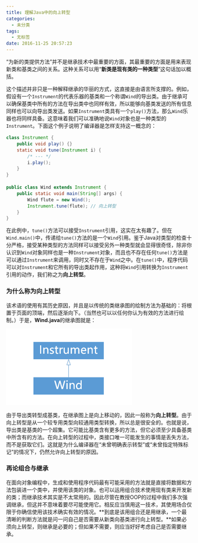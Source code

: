 ```yaml
---
title: 理解Java中的向上转型
categories:
  - 未分类
tags:
  - 无标签
date: 2016-11-25 20:57:23
---
```


“为新的类提供方法”并不是继承技术中最重要的方面，其最重要的方面是用来表现新类和基类之间的关系。这种关系可以用“**新类是现有类的一种类型**”这句话加以概括。

这个描述并非只是一种解释继承的华丽的方式，这直接是由语言所支撑的。例如，假设有一个`Instrument`的代表乐器的基类和一个称谓`Wind`的导出类。由于继承可以确保基类中所有的方法在导出类中也同样有效，所以能够向基类发送的所有信息同样也可以向导出类发送。如果`Instrument`类具有一个`play()`方法，那么`Wind`乐器也将同样具备。这意味着我们可以准确地说`Wind`对象也是一种类型的`Instrument`。下面这个例子说明了编译器是怎样支持这一概念的：

```java
class Instrument {
	public void play() {}
	static void tune(Instrument i) {
		/* --- */
		i.play();
	}
}

public class Wind extends Instrument {
	public static void main(String[] args) {
		Wind flute = new Wind();
		Instrument.tune(flute); // 向上转型
	}
}
```

在此例中，`tune()`方法可以接受`Instrument`引用，这实在太有趣了。但在`Wind.main()`中，传递给`tune()`方法的是一个`Wind`引用。鉴于Java对类型的检查十分严格，接受某种类型的方法同样可以接受另外一种类型就会显得很奇怪，除非你认识到`Wind`对象同样也是一种`Instrument`对象，而且也不存在任何`tune()`方法是可以通过`Instrument`来调用，同时又不存在于`Wind`之中。在`tune()`中，程序代码可以对`Instrument`和它所有的导出类起作用，这种将`Wind`引用转换为`Instrument`引用的动作，我们称之为**向上转型**。

### **为什么称为向上转型**

该术语的使用有其历史原因，并且是以传统的类继承图的绘制方法为基础的：将根置于页面的顶端，然后逐渐向下。（当然也可以以任何你认为有效的方法进行绘制。）于是，**Wind.java**的继承图就是：

![向上转型](理解Java中的向上转型/向上转型.png)

由于导出类转型成基类，在继承图上是向上移动的，因此一般称为**向上转型**。由于向上转型是从一个较专用类型向较通用类型转换，所以总是很安全的。也就是说，导出类是基类的一个超集。它可能比基类含有更多的方法，但它必须至少具备基类中所含有的方法。在向上转型的过程中，类接口唯一可能发生的事情是丢失方法，而不是获取它们。这就是为什么编译器在“未曾明确表示转型”或“未曾指定特殊标记”的情况下，仍然允许向上转型的原因。

### **再论组合与继承**

在面向对象编程中，生成和使用程序代码最有可能采用的方法就是直接将数据和方法包装进一个类中，并使用该类的对象。也可以运用组合技术使用现有类来开发新的类；而继承技术其实是不太常用的。因此尽管在教授OOP的过程中我们多次强调继承，但这并不意味着要尽可能使用它。相反应当慎用这一技术，其使用场合仅限于你确信使用该技术确实有效的情况。**到底是该用组合还是用继承，一个最清晰的判断方法就是问一问自己是否需要从新类向基类进行向上转型。**如果必须向上转型，则继承是必要的；但如果不需要，则应当好好考虑自己是否需要继承。
